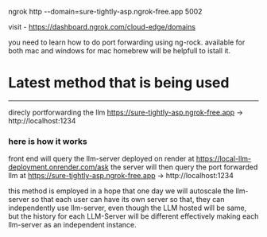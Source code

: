 ngrok http --domain=sure-tightly-asp.ngrok-free.app 5002

visit - https://dashboard.ngrok.com/cloud-edge/domains

you need to learn how to do port forwarding using ng-rock.
available for both mac and windows
for mac homebrew will be helpfull to istall it.


# Latest method that is being used
___________________________________________________
direcly portforwarding the llm
https://sure-tightly-asp.ngrok-free.app -> http://localhost:1234 


### here is how it works
front end will query the llm-server deployed on render at https://local-llm-deployment.onrender.com/ask
the server will then query the port forwarded llm at https://sure-tightly-asp.ngrok-free.app -> http://localhost:1234

this method is employed in a hope that one day we will autoscale the llm-server so that each user can have its own server so that,
they can independently use llm-server, even though the LLM hosted will be same, but the history for each LLM-Server will be different 
effectively making each llm-server as an independent instance.
